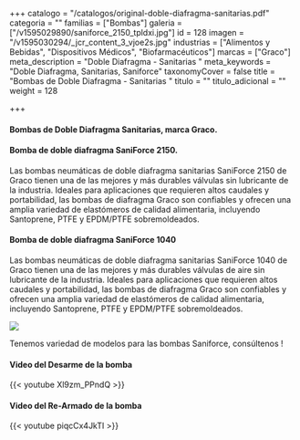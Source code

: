 +++
catalogo = "/catalogos/original-doble-diafragma-sanitarias.pdf"
categoria = ""
familias = ["Bombas"]
galeria = ["/v1595029890/saniforce_2150_tpldxi.jpg"]
id = 128
imagen = "/v1595030294/_jcr_content_3_vjoe2s.jpg"
industrias = ["Alimentos y Bebidas", "Dispositivos Médicos", "Biofarmacéuticos"]
marcas = ["Graco"]
meta_description = "Doble Diafragma - Sanitarias "
meta_keywords = "Doble Diafragma, Sanitarias, Saniforce"
taxonomyCover = false
title = "Bombas de Doble Diafragma - Sanitarias "
titulo = ""
titulo_adicional = ""
weight = 128

+++
#### **Bombas de Doble Diafragma Sanitarias, marca Graco.**

#### Bomba de doble diafragma SaniForce 2150.

Las bombas neumáticas de doble diafragma sanitarias SaniForce 2150 de Graco tienen una de las mejores y más durables válvulas sin lubricante de la industria. Ideales para aplicaciones que requieren altos caudales y portabilidad, las bombas de diafragma Graco son confiables y ofrecen una amplia variedad de elastómeros de calidad alimentaria, incluyendo Santoprene, PTFE y EPDM/PTFE sobremoldeados.

#### **Bomba de doble diafragma SaniForce 1040**

Las bombas neumáticas de doble diafragma sanitarias SaniForce 1040 de Graco tienen una de las mejores y más durables válvulas de aire sin lubricante de la industria. Ideales para aplicaciones que requieren altos caudales y portabilidad, las bombas de diafragma Graco son confiables y ofrecen una amplia variedad de elastómeros de calidad alimentaria, incluyendo Santoprene, PTFE y EPDM/PTFE sobremoldeados.

![](https://res.cloudinary.com/novatec/v1595030294/_jcr_content_3_vjoe2s.jpg)

Tenemos variedad de modelos para las bombas Saniforce, consúltenos !

#### Video del Desarme de la bomba

{{< youtube Xl9zm_PPndQ >}}

#### Video del Re-Armado de la bomba

{{< youtube piqcCx4JkTI >}}